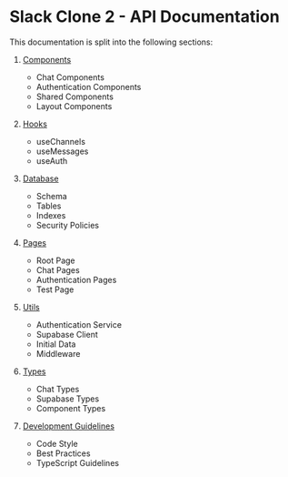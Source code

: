 # Slack Clone 2 - API Documentation

This documentation is split into the following sections:

1. [Components](01_components.md)
   - Chat Components
   - Authentication Components
   - Shared Components
   - Layout Components

2. [Hooks](02_hooks.md)
   - useChannels
   - useMessages
   - useAuth

3. [Database](03_database.md)
   - Schema
   - Tables
   - Indexes
   - Security Policies

4. [Pages](04_pages.md)
   - Root Page
   - Chat Pages
   - Authentication Pages
   - Test Page

5. [Utils](05_utils.md)
   - Authentication Service
   - Supabase Client
   - Initial Data
   - Middleware

6. [Types](06_types.md)
   - Chat Types
   - Supabase Types
   - Component Types

7. [Development Guidelines](07_guidelines.md)
   - Code Style
   - Best Practices
   - TypeScript Guidelines 